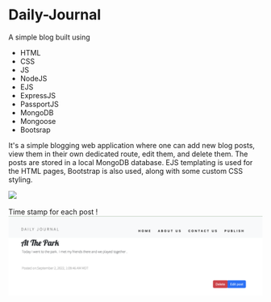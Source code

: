 # Daily-Journal
A simple blog built using 
- HTML 
- CSS
- JS
- NodeJS
- EJS
- ExpressJS
- PassportJS
- MongoDB
- Mongoose
- Bootsrap

It's a simple blogging web application where one can add new blog posts, view them in their own dedicated route, edit them, and delete them. The posts are stored in a local MongoDB database. EJS templating is used for the HTML pages, Bootstrap is also used, along with some custom CSS styling.





![](daily-g-3.gif)

Time stamp for each post ! 
![](time-stamp.png)
